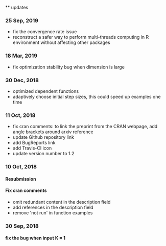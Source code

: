 
** updates
### 25 Sep, 2019
- fix the convergence rate issue
- reconstruct a safer way to perform multi-threads computing in R environment without affecting other packages

### 18 Mar, 2019
- fix optimization stability bug when dimension is large


### 30 Dec, 2018
- optimized dependent functions
- adaptively choose initial step sizes, this could speed up examples one time


### 11 Oct, 2018
- fix cran comments: to link the preprint from the CRAN webpage, add angle brackets around arxiv reference
- update Github repository link
- add BugReports link
- add Travis-CI icon
- update version number to 1.2


### 10 Oct, 2018
#### Resubmission
#### Fix cran comments
- omit redundant content in the description field
- add references in the description field
- remove 'not run' in function examples

### 30 Sep, 2018
#### fix the bug when input K = 1 